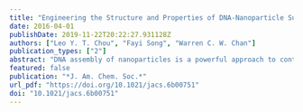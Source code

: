 ```yaml
---
title: "Engineering the Structure and Properties of DNA-Nanoparticle Superstructures Using Polyvalent Counterions"
date: 2016-04-01
publishDate: 2019-11-22T20:22:27.931128Z
authors: ["Leo Y. T. Chou", "Fayi Song", "Warren C. W. Chan"]
publication_types: ["2"]
abstract: "DNA assembly of nanoparticles is a powerful approach to control their properties and prototype new materials. However, the structure and properties of DNA-assembled nanoparticles are labile and sensitive to interactions with counterions, which vary with processing and application environment. Here we show that substituting polyamines in place of elemental counterions significantly enhanced the structural rigidity and plasmonic properties of DNA-assembled metal nanoparticles. These effects arose from the ability of polyamines to condense DNA and cross-link DNA-coated nanoparticles. We further used polyamine wrapped DNA nanostructures as structural templates to seed the growth of polymer multilayers via layer-by-layer assembly, and controlled the degree of DNA condensation, plasmon coupling efficiency, and material responsiveness to environmental stimuli by varying polyelectrolyte composition. These results highlight counterion engineering as a versatile strategy to tailor the properties of DNA-nanoparticle assemblies for various applications, and should be applicable to other classes of DNA nanostructures."
featured: false
publication: "*J. Am. Chem. Soc.*"
url_pdf: "https://doi.org/10.1021/jacs.6b00751"
doi: "10.1021/jacs.6b00751"
---
```


